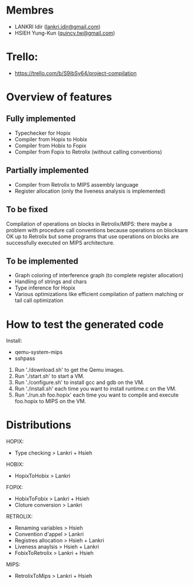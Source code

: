 # Membres
* LANKRI Idir (lankri.idir@gmail.com)
* HSIEH Yung-Kun (quincy.tw@gmail.com)

# Trello:
* https://trello.com/b/S9ibSy64/project-compilation

# Overview of features
## Fully implemented
* Typechecker for Hopix
* Compiler from Hopix to Hobix
* Compiler from Hobix to Fopix
* Compiler from Fopix to Retrolix (without calling conventions)

## Partially implemented
* Compiler from Retrolix to MIPS assembly language
* Register allocation (only the liveness analysis is implemented)

## To be fixed
Compilation of operations on blocks in Retrolix/MIPS: there maybe a problem 
with procedure call conventions because operations on blocksare OK up to Retrolix 
but some programs that use operations on blocks are successfully executed on MIPS architecture.

## To be implemented
* Graph coloring of interference graph (to complete register allocation)
* Handling of strings and chars
* Type inference for Hopix
* Various optimizations like efficient compilation of pattern matching
  or tail call optimization

# How to test the generated code
Install:
- qemu-system-mips
- sshpass

1. Run './download.sh' to get the Qemu images.
2. Run './start.sh' to start a VM.
3. Run './configure.sh' to install gcc and gdb on the VM.
4. Run './install.sh' each time you want to install runtime.c on the VM.
5. Run './run.sh foo.hopix' each time you want to compile and execute foo.hopix to MIPS on the VM.


# Distributions
HOPIX:
* Type checking > Lankri + Hsieh

HOBIX:
* HopixToHobix > Lankri

FOPIX:
* HobixToFobix > Lankri + Hsieh
* Cloture conversion > Lankri

RETROLIX:
* Renaming variables > Hsieh
* Convention d'appel > Lankri
* Registres allocation > Hsieh + Lankri
* Liveness anaylsis > Hsieh + Lankri
* FobixToRetrolix > Lankri + Hsieh

MIPS:
* RetrolixToMips > Lankri + Hsieh


